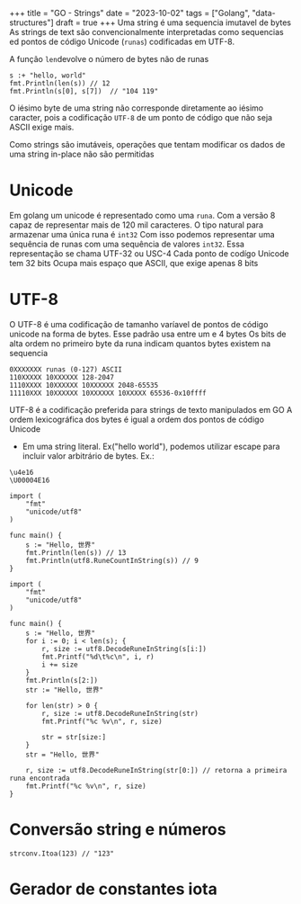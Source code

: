 +++
title = "GO - Strings"
date = "2023-10-02"
tags = ["Golang", "data-structures"]
draft = true
+++
Uma string é uma sequencia imutavel de bytes
As strings de text são convencionalmente interpretadas como sequencias ed pontos de código Unicode (`runas`) codificadas em UTF-8.

A função `len`devolve o número de bytes não de runas
```golang
s :+ "hello, world"
fmt.Println(len(s)) // 12
fmt.Println(s[0], s[7])  // "104 119"
```

O iésimo byte de uma string não corresponde diretamente ao iésimo caracter, pois a codificação `UTF-8` de um ponto de código que não seja ASCII exige mais.

Como strings são imutáveis, operações que tentam modificar os dados de uma string in-place não são permitidas

# Unicode
Em golang um unicode é representado como uma `runa`. Com a versão 8 capaz de representar mais de 120 mil caracteres.
O tipo natural para armazenar uma única runa é `int32` 
Com isso podemos representar uma sequência de runas com uma sequência de valores `int32`.
Essa representação se chama UTF-32 ou USC-4
Cada ponto de codígo Unicode tem 32 bits
Ocupa mais espaço que ASCII, que exige apenas 8 bits

# UTF-8
O UTF-8 é uma codificação de tamanho varíavel de pontos de código unicode na forma de bytes.
Esse padrão usa entre um e 4 bytes
Os bits de alta ordem no primeiro byte da runa indicam quantos bytes existem na sequencia

```
0XXXXXXX runas (0-127) ASCII
110XXXXX 10XXXXXX 128-2047
1110XXXX 10XXXXXX 10XXXXXX 2048-65535
11110XXX 10XXXXXX 10XXXXXX 10XXXXX 65536-0x10ffff
```
UTF-8 é a codificação preferida para strings de texto manipulados em GO
A ordem lexicográfica dos bytes é igual a ordem dos pontos de código Unicode
* Em uma string literal. Ex("hello world"), podemos utilizar escape para incluir valor arbitrário de bytes. Ex.:
```
\u4e16 
\U00004E16
```

```
import (
	"fmt"
	"unicode/utf8"
)

func main() {
	s := "Hello, 世界"
	fmt.Println(len(s)) // 13
	fmt.Println(utf8.RuneCountInString(s)) // 9
}
```

```
import (
	"fmt"
	"unicode/utf8"
)

func main() {
	s := "Hello, 世界"
	for i := 0; i < len(s); {
		r, size := utf8.DecodeRuneInString(s[i:])
		fmt.Printf("%d\t%c\n", i, r)
		i += size
	}
	fmt.Println(s[2:])
	str := "Hello, 世界"

	for len(str) > 0 {
		r, size := utf8.DecodeRuneInString(str)
		fmt.Printf("%c %v\n", r, size)

		str = str[size:]
	}
	str = "Hello, 世界"

	r, size := utf8.DecodeRuneInString(str[0:]) // retorna a primeira runa encontrada
	fmt.Printf("%c %v\n", r, size)
}

```

# Conversão string e números

```
strconv.Itoa(123) // "123"
```

# Gerador de constantes iota

